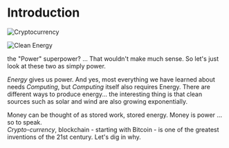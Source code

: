 # Introduction



![Cryptocurrency](https://media1-production-mightynetworks.imgix.net/asset/34429752/tile\_CryptoCurrency.png?ixlib=rails-0.3.0\&fm=jpg\&q=75\&auto=format\&w=1400\&h=1400\&fit=max\&impolicy=ResizeCrop\&constraint=downsize\&aspect=fit)



![Clean Energy](https://media1-production-mightynetworks.imgix.net/asset/34429793/tile\_CleanEnergy.png?ixlib=rails-0.3.0\&fm=jpg\&q=75\&auto=format\&w=1400\&h=1400\&fit=max\&impolicy=ResizeCrop\&constraint=downsize\&aspect=fit)

the "Power" superpower? ... That wouldn't make much sense. So let's just look at these two as simply power.

_Energy_ gives us power. And yes, most everything we have learned about needs _Computing_, but _Computing_ itself also requires Energy. There are different ways to produce energy... the interesting thing is that clean sources such as solar and wind are also growing exponentially.

Money can be thought of as stored work, stored energy. Money is power ... so to speak.\
_Crypto-currency_, blockchain - starting with Bitcoin - is one of the greatest inventions of the 21st century. Let's dig in why.
